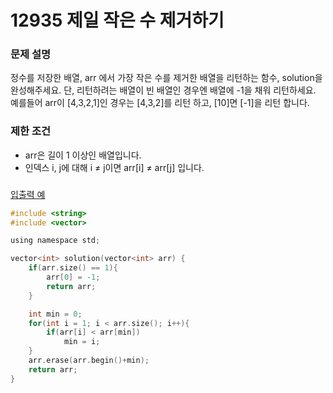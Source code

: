 # 12935 제일 작은 수 제거하기

### **문제 설명**

정수를 저장한 배열, arr 에서 가장 작은 수를 제거한 배열을 리턴하는 함수, solution을 완성해주세요. 단, 리턴하려는 배열이 빈 배열인 경우엔 배열에 -1을 채워 리턴하세요. 예를들어 arr이 [4,3,2,1]인 경우는 [4,3,2]를 리턴 하고, [10]면 [-1]을 리턴 합니다.

### 제한 조건

- arr은 길이 1 이상인 배열입니다.
- 인덱스 i, j에 대해 i ≠ j이면 arr[i] ≠ arr[j] 입니다.

### 

[입출력 예](https://www.notion.so/71d5958375154ec186d5427957223598)

```c
#include <string>
#include <vector>

using namespace std;

vector<int> solution(vector<int> arr) {
    if(arr.size() == 1){
        arr[0] = -1;
        return arr;
    }

    int min = 0;
    for(int i = 1; i < arr.size(); i++){
        if(arr[i] < arr[min])
            min = i;
    }
    arr.erase(arr.begin()+min);
    return arr;
}
```